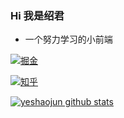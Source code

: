 ### Hi 我是绍君 

- 一个努力学习的小前端

[![掘金](https://img.shields.io/badge/%E6%8E%98%E9%87%91-@Mr_%E7%BB%8D%E5%90%9B-000000.svg?style=flat-square&logo=Juejin)](https://juejin.cn/user/3562073406323159/posts)

[![知乎](https://img.shields.io/badge/dynamic/json?color=0084ff&label=知乎@Mr绍君&query=%24.data.totalSubs&url=https%3A%2F%2Fapi.spencerwoo.com%2Fsubstats%2F%3Fsource%3Dzhihu%26queryKey%3D/yeshaojun)](https://www.zhihu.com/people/yeshaojun)

[![yeshaojun github stats](https://github-readme-stats.vercel.app/api?username=yeshaojun)](https://github.com/anuraghazra/github-readme-stats)

<!--
**yeshaojun/yeshaojun** is a ✨ _special_ ✨ repository because its `README.md` (this file) appears on your GitHub profile.

Here are some ideas to get you started:

- 🔭 I’m currently working on ...
- 🌱 I’m currently learning ...
- 👯 I’m looking to collaborate on ...
- 🤔 I’m looking for help with ...
- 💬 Ask me about ...
- 📫 How to reach me: ...
- 😄 Pronouns: ...
- ⚡ Fun fact: ...
-->
